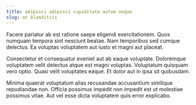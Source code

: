 ```yaml
---
title: adipisci adipisci cupiditate autem neque
slug: at blanditiis
---
```


Facere pariatur ab est ratione saepe eligendi exercitationem. Quos numquam tempora sint nesciunt beatae. Nam temporibus sed cumque delectus. Ea voluptas voluptatem aut iusto et magni aut placeat.

Consectetur et consequatur eveniet aut ab eaque voluptate. Doloremque voluptatem velit delectus atque est magni voluptas. Voluptatum quisquam vero optio. Quasi velit voluptates eaque. Et dolor aut in ipsa sit quibusdam.

Minima quaerat voluptatum alias recusandae accusantium similique repudiandae non. Officia possimus impedit non impedit est ut molestiae possimus vitae. Aut vel esse dicta voluptatem quis error explicabo.
